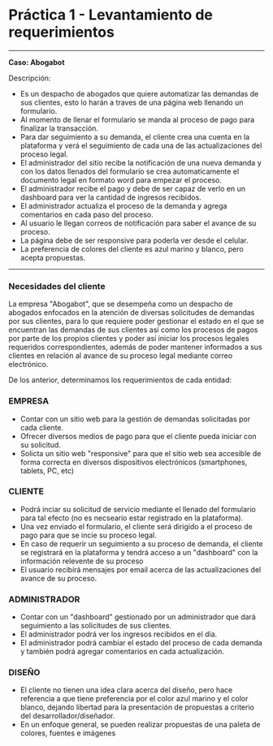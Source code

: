# Práctica 1 - Levantamiento de requerimientos

- - -
**Caso: Abogabot**

Descripción:
- Es un despacho de abogados que quiere automatizar las demandas de sus clientes, esto lo harán a traves de una página web llenando un formulario.
- Al momento de llenar el formulario se manda al proceso de pago para finalizar la transacción.
- Para dar seguimiento a su demanda, el cliente crea una cuenta en la plataforma y verá el seguimiento de cada una de las actualizaciones del proceso legal.
- El administrador del sitio recibe la notificación de una nueva demanda y con los datos llenados del formulario se crea automaticamente el documento legal en formato word para empezar el proceso.
- El administrador recibe el pago y debe de ser capaz de verlo en un dashboard para ver la cantidad de ingresos recibidos.
- El administrador actualiza el proceso de la demanda y agrega comentarios en cada paso del proceso.
- Al usuario le llegan correos de notificación para saber el avance de su proceso.
- La página debe de ser responsive para poderla ver desde el celular.
- La preferencia de colores del cliente es azul marino y blanco, pero acepta propuestas.
- - -

### Necesidades del cliente
La empresa "Abogabot", que se desempeña como un despacho de abogados enfocados en la atención de diversas solicitudes de demandas por sus clientes, para lo que requiere poder gestionar el estado en el que se encuentran las demandas de sus clientes así como los procesos de pagos por parte de los propios clientes y poder así iniciar los procesos legales requeridos correspondientes, además de poder mantener informados a sus clientes en relación al avance de su proceso legal mediante correo electrónico.

De los anterior, determinamos los requerimientos de cada entidad:

### EMPRESA
* Contar con un sitio web para la gestión de demandas solicitadas por cada cliente.
* Ofrecer diversos medios de pago para que el cliente pueda iniciar con su solicitud.
* Solicta un sitio web "responsive" para que el sitio web sea accesible de forma correcta en diversos dispositivos electrónicos (smartphones, tablets, PC, etc)

### CLIENTE
* Podrá inciar su solicitud de servicio mediante el llenado del formulario para tal efecto (no es necseario estar registrado en la plataforma).
* Una vez enviado el formulario, el cliente será dirigido a el proceso de pago para que se incie su proceso legal.
* En caso de requerir un seguimiento a su proceso de demanda, el cliente se registrará en la plataforma y tendrá acceso a un "dashboard" con la información relevente de su proceso
* El usuario recibirá mensajes por email acerca de las actualizaciones del avance de su proceso.

### ADMINISTRADOR
* Contar con un "dashboard" gestionado por un administrador que dará seguimiento a las solicitudes de sus clientes.
* El administrador podrá ver los ingresos recibidos en el día.
* El administrador podrá cambiar el estado del proceso de cada demanda y también podrá agregar comentarios en cada actualización.

### DISEÑO
* El cliente no tienen una idea clara acerca del diseño, pero hace referencia a que tiene preferencia por el color azul marino y el color blanco, dejando libertad para la presentación de propuestas a criterio del desarrollador/diseñador.
* En un enfoque general, se pueden realizar propuestas de una paleta de colores, fuentes e imágenes